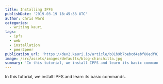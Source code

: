 ```yaml
---
title: Installing IPFS
publishDate: '2019-03-19 18:45:33 UTC'
author: Chris Ward
categories:
  - writing kauri
tags:
  - ipfs
  - web
  - installation
  - peer2peer
publication_url: 'https://dev2.kauri.io/article/b01b9b7bebcd4ebf80edf021bdd0e232'
image: /src/assets/images/defaults/blog-chinchilla.jpg
summary: 'In this tutorial, we install IPFS and learn its basic commands.'
---
```

In this tutorial, we install IPFS and learn its basic commands.

